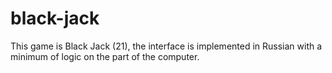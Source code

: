 # black-jack

This game is Black Jack (21), the interface is implemented in Russian with a minimum of logic on the part of the computer.
